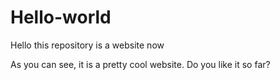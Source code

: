 # Hello-world
Hello this repository is a website now

As you can see, it is a pretty cool website. Do you like it so far?

